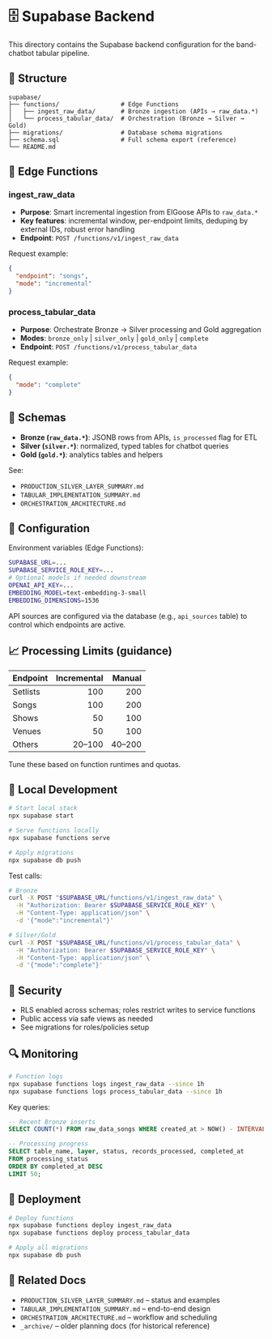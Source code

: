 # 🗄️ Supabase Backend

This directory contains the Supabase backend configuration for the band-chatbot tabular pipeline.

## 📁 Structure

```
supabase/
├── functions/                 # Edge Functions
│   ├── ingest_raw_data/       # Bronze ingestion (APIs → raw_data.*)
│   └── process_tabular_data/  # Orchestration (Bronze → Silver → Gold)
├── migrations/                # Database schema migrations
├── schema.sql                 # Full schema export (reference)
└── README.md
```

## 🚀 Edge Functions

### ingest_raw_data
- **Purpose**: Smart incremental ingestion from ElGoose APIs to `raw_data.*`
- **Key features**: incremental window, per-endpoint limits, deduping by external IDs, robust error handling
- **Endpoint**: `POST /functions/v1/ingest_raw_data`

Request example:
```json
{
  "endpoint": "songs",      
  "mode": "incremental"     
}
```

### process_tabular_data
- **Purpose**: Orchestrate Bronze → Silver processing and Gold aggregation
- **Modes**: `bronze_only` | `silver_only` | `gold_only` | `complete`
- **Endpoint**: `POST /functions/v1/process_tabular_data`

Request example:
```json
{
  "mode": "complete"
}
```

## 🧱 Schemas

- **Bronze (`raw_data.*`)**: JSONB rows from APIs, `is_processed` flag for ETL
- **Silver (`silver.*`)**: normalized, typed tables for chatbot queries
- **Gold (`gold.*`)**: analytics tables and helpers

See:
- `PRODUCTION_SILVER_LAYER_SUMMARY.md`
- `TABULAR_IMPLEMENTATION_SUMMARY.md`
- `ORCHESTRATION_ARCHITECTURE.md`

## 🔧 Configuration

Environment variables (Edge Functions):
```bash
SUPABASE_URL=...
SUPABASE_SERVICE_ROLE_KEY=...
# Optional models if needed downstream
OPENAI_API_KEY=...
EMBEDDING_MODEL=text-embedding-3-small
EMBEDDING_DIMENSIONS=1536
```

API sources are configured via the database (e.g., `api_sources` table) to control which endpoints are active.

## 📈 Processing Limits (guidance)

| Endpoint | Incremental | Manual |
|----------|-------------:|------:|
| Setlists | 100 | 200 |
| Songs | 100 | 200 |
| Shows | 50 | 100 |
| Venues | 50 | 100 |
| Others | 20–100 | 40–200 |

Tune these based on function runtimes and quotas.

## 🧪 Local Development

```bash
# Start local stack
npx supabase start

# Serve functions locally
npx supabase functions serve

# Apply migrations
npx supabase db push
```

Test calls:
```bash
# Bronze
curl -X POST "$SUPABASE_URL/functions/v1/ingest_raw_data" \
  -H "Authorization: Bearer $SUPABASE_SERVICE_ROLE_KEY" \
  -H "Content-Type: application/json" \
  -d '{"mode":"incremental"}'

# Silver/Gold
curl -X POST "$SUPABASE_URL/functions/v1/process_tabular_data" \
  -H "Authorization: Bearer $SUPABASE_SERVICE_ROLE_KEY" \
  -H "Content-Type: application/json" \
  -d '{"mode":"complete"}'
```

## 🔐 Security

- RLS enabled across schemas; roles restrict writes to service functions
- Public access via safe views as needed
- See migrations for roles/policies setup

## 🔍 Monitoring

```bash
# Function logs
npx supabase functions logs ingest_raw_data --since 1h
npx supabase functions logs process_tabular_data --since 1h
```

Key queries:
```sql
-- Recent Bronze inserts
SELECT COUNT(*) FROM raw_data_songs WHERE created_at > NOW() - INTERVAL '1 hour';

-- Processing progress
SELECT table_name, layer, status, records_processed, completed_at
FROM processing_status
ORDER BY completed_at DESC
LIMIT 50;
```

## 🚢 Deployment

```bash
# Deploy functions
npx supabase functions deploy ingest_raw_data
npx supabase functions deploy process_tabular_data

# Apply all migrations
npx supabase db push
```

## 🔗 Related Docs

- `PRODUCTION_SILVER_LAYER_SUMMARY.md` – status and examples
- `TABULAR_IMPLEMENTATION_SUMMARY.md` – end-to-end design
- `ORCHESTRATION_ARCHITECTURE.md` – workflow and scheduling
- `_archive/` – older planning docs (for historical reference)
